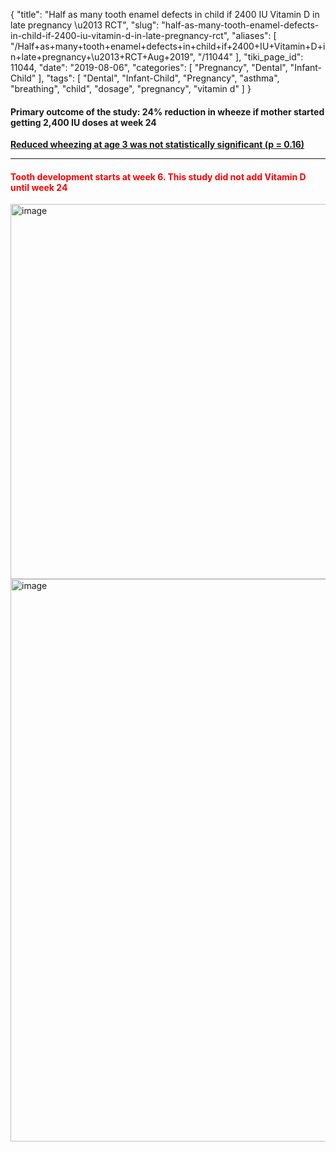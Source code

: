 {
    "title": "Half as many tooth enamel defects in child if 2400 IU Vitamin D in late pregnancy \u2013 RCT",
    "slug": "half-as-many-tooth-enamel-defects-in-child-if-2400-iu-vitamin-d-in-late-pregnancy-rct",
    "aliases": [
        "/Half+as+many+tooth+enamel+defects+in+child+if+2400+IU+Vitamin+D+in+late+pregnancy+\u2013+RCT+Aug+2019",
        "/11044"
    ],
    "tiki_page_id": 11044,
    "date": "2019-08-06",
    "categories": [
        "Pregnancy",
        "Dental",
        "Infant-Child"
    ],
    "tags": [
        "Dental",
        "Infant-Child",
        "Pregnancy",
        "asthma",
        "breathing",
        "child",
        "dosage",
        "pregnancy",
        "vitamin d"
    ]
}


#### Primary outcome of the study: 24% reduction in wheeze if mother started getting 2,400 IU doses at week 24

 **[Reduced wheezing at age 3 was not statistically significant (p = 0.16)](https://www.medpagetoday.org/pediatrics/asthma/55882?vpass=1)** 

---

#### <span style="color:#F00;">Tooth development starts at week 6. This study did not add Vitamin D until week 24</span>

<img src="/attachments/d3.mock.jpg" alt="image" width="600">

<img src="https://d378j1rmrlek7x.cloudfront.net/attachments/jpeg/teeth-vs-weeks.jpg" alt="image" width="900">

<!-- ~tc~ (alias(Half as many tooth enamel defects in child if 2400 IU Vitamin D daily during pregnancy – RCT Aug 2019)) ~/tc~ -->
